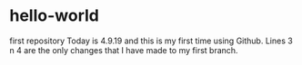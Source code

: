 # hello-world
first repository
Today is 4.9.19 and this is my first time using Github.
Lines 3 n 4 are the only changes that I have made to my first branch.
